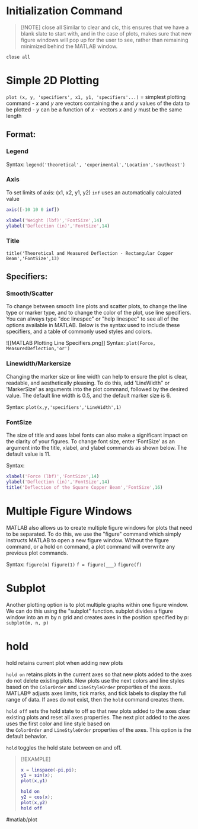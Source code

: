 # Initialization Command
> [!NOTE] close all
> Similar to clear and clc, this ensures that we have a blank slate to start with, and in the case of plots, makes sure that new figure windows will pop up for the user to see, rather than remaining minimized behind the MATLAB window.

`close all`
# Simple 2D Plotting
`plot (x, y, 'specifiers', x1, y1, 'specifiers'...)` = simplest plotting command
	- $x$ and $y$ are vectors containing the $x$ and $y$ values of the data to be plotted
	- $y$ can be a function of $x$
	- vectors $x$ and $y$ must be the same length
## Format:
### Legend
Syntax: `legend('theoretical', 'experimental','Location','southeast')`
### Axis 
To set limits of axis: (x1, x2, y1, y2)
`inf` uses an automatically calculated value

```matlab
axis([-10 10 0 inf])
```

```matlab
xlabel('Weight (lbf)','FontSize',14)
ylabel('Deflection (in)','FontSize',14)
```
### Title
`title('Theoretical and Measured Deflection - Rectangular Copper Beam','FontSize',13)`

## Specifiers:

### Smooth/Scatter
To change between smooth line plots and scatter plots, to change the line type or marker type, and to change the color of the plot, use line specifiers. You can always type "doc linespec" or "help linespec" to see all of the options available in MATLAB. Below is the syntax used to include these specifiers, and a table of commonly used styles and colors.

![[MATLAB Plotting Line Specifiers.png]]
Syntax: `plot(Force, MeasuredDeflection,'or')`

### Linewidth/Markersize
Changing the marker size or line width can help to ensure the plot is clear, readable, and aesthetically pleasing. To do this, add 'LineWidth" or 'MarkerSize' as arguments into the plot command, followed by the desired value. The default line width is 0.5, and the default marker size is 6.

Syntax: `plot(x,y,'specifiers','LineWidth',1)`

### FontSize
The size of title and axes label fonts can also make a significant impact on the clarity of your figures. To change font size, enter 'FontSize' as an argument into the title, xlabel, and ylabel commands as shown below. The default value is 11.

Syntax: 
```matlab
xlabel('Force (lbf)','FontSize',14)
ylabel('Deflection (in)','FontSize',14)
title('Deflection of the Square Copper Beam','FontSize',16)
```

# Multiple Figure Windows
MATLAB also allows us to create multiple figure windows for plots that need to be separated. To do this, we use the "figure" command which simply instructs MATLAB to open a new figure window. Without the figure command, or a hold on command, a plot command will overwrite any previous plot commands.

Syntax: 
`figure(n)`
`figure(1)`
`f = figure(___)` 
`figure(f)` 

# Subplot
Another plotting option is to plot multiple graphs within one figure window. We can do this using the "subplot" function. subplot divides a figure window into an m by n grid and creates axes in the position specified by p:
`subplot(m, n, p)`

# hold
hold retains current plot when adding new plots

`hold on` retains plots in the current axes so that new plots added to the axes do not delete existing plots. New plots use the next colors and line styles based on the `ColorOrder` and `LineStyleOrder` properties of the axes. MATLAB® adjusts axes limits, tick marks, and tick labels to display the full range of data. If axes do not exist, then the `hold` command creates them.

`hold off` sets the hold state to off so that new plots added to the axes clear existing plots and reset all axes properties. The next plot added to the axes uses the first color and line style based on the `ColorOrder` and `LineStyleOrder` properties of the axes. This option is the default behavior.

`hold` toggles the hold state between on and off.

> [!EXAMPLE]
> ```matlab
> x = linspace(-pi,pi);
> y1 = sin(x);
> plot(x,y1)
> 
> hold on
> y2 = cos(x);
> plot(x,y2)
> hold off
> ```


#matlab/plot